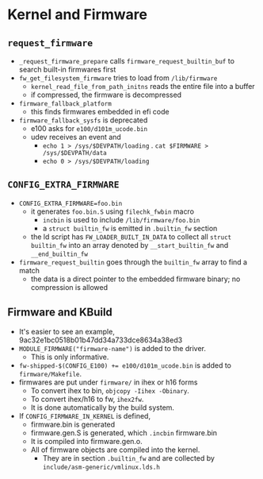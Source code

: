 Kernel and Firmware
===================

## `request_firmware`

- `_request_firmware_prepare` calls `firmware_request_builtin_buf` to search
  built-in firmwares first
- `fw_get_filesystem_firmware` tries to load from `/lib/firmware`
  - `kernel_read_file_from_path_initns` reads the entire file into a buffer
  - if compressed, the firmware is decompressed
- `firmware_fallback_platform`
  - this finds firmwares embedded in efi code
- `firmware_fallback_sysfs` is deprecated
  - e100 asks for `e100/d101m_ucode.bin`
  - udev receives an event and
    - `echo 1 > /sys/$DEVPATH/loading`
    . `cat $FIRMWARE > /sys/$DEVPATH/data`
    - `echo 0 > /sys/$DEVPATH/loading`

## `CONFIG_EXTRA_FIRMWARE`

- `CONFIG_EXTRA_FIRMWARE=foo.bin`
  - it generates `foo.bin.S` using `filechk_fwbin` macro
    - `incbin` is used to include `/lib/firmware/foo.bin`
    - a `struct builtin_fw` is emitted in `.builtin_fw` section
  - the ld script has `FW_LOADER_BUILT_IN_DATA` to collect all `struct
    builtin_fw` into an array denoted by `__start_builtin_fw` and
    `__end_builtin_fw`
- `firmware_request_builtin` goes through the `builtin_fw` array to find a
  match
  - the data is a direct pointer to the embedded firmware binary; no
    compression is allowed

## Firmware and KBuild

- It's easier to see an example, 9ac32e1bc0518b01b47dd34a733dce8634a38ed3
- `MODULE_FIRMWARE("firmware-name")` is added to the driver.
  - This is only informative.
- `fw-shipped-$(CONFIG_E100) += e100/d101m_ucode.bin` is added to
  `firmware/Makefile`.
- firmwares are put under `firmware/` in ihex or h16 forms
  - To convert ihex to bin, `objcopy -Iihex -Obinary`.
  - To convert ihex/h16 to fw, `ihex2fw`.
  - It is done automatically by the build system.
- If `CONFIG_FIRMWARE_IN_KERNEL` is defined,
  - firmware.bin is generated
  - firmware.gen.S is generated, which `.incbin` firmware.bin
  - It is compiled into firmware.gen.o.
  - All of firmware objects are compiled into the kernel.
    - They are in section `.builtin_fw` and are collected by
      `include/asm-generic/vmlinux.lds.h`
